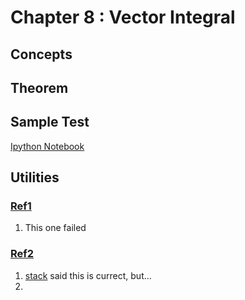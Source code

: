 # Chapter 8 : Vector Integral


## Concepts

## Theorem

## Sample Test
[Ipython Notebook](8th-4_SampleTest.ipynb)

## Utilities
### [Ref1](https://raw.githubusercontent.com/RCXD/LearningProgrammingLanguages/master/Helpful%20Knowledges/LateX_Info.md)
1. This one failed
### [Ref2](https://github.com/RCXD/LearningProgrammingLanguages/master/Helpful%20Knowledges/LateX_Info.md)
1. [stack](https://stackoverflow.com/questions/7653483/github-relative-link-in-markdown-file) said this is currect, but...  
2. 